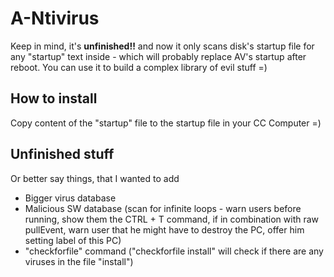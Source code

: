 # A-Ntivirus
Keep in mind, it's **unfinished!!** and now it only scans disk's startup file for any "startup" text inside - which will probably replace AV's startup after reboot.
You can use it to build a complex library of evil stuff =)
## How to install
Copy content of the "startup" file to the startup file in your CC Computer =)
## Unfinished stuff
Or better say things, that I wanted to add
- Bigger virus database
- Malicious SW database (scan for infinite loops - warn users before running, show them the CTRL + T command, if in combination with raw pullEvent, warn user that he might have to destroy the PC, offer him setting label of this PC)
- "checkforfile" command ("checkforfile install" will check if there are any viruses in the file "install")
